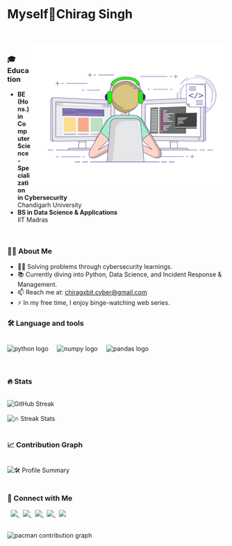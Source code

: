 <h1>Myself👋Chirag Singh </h1>
<br /><br />
<img
  align="right"
  alt="GIF"
  src="https://raw.githubusercontent.com/devSouvik/devSouvik/master/gif3.gif"
  width="450"
/>

<h3>🎓 Education</h3>

<ul>
  <li><strong>BE (Hons.) in Computer Science - Specialization in Cybersecurity</strong><br />
  Chandigarh University</li>

  <li><strong>BS in Data Science & Applications</strong><br />
  IIT Madras</li>
</ul>

<br />

<h3>👨‍💻 About Me</h3>

<ul>
  <li>🧑‍💻 Solving problems through cybersecurity learnings.</li>
  <li>📚 Currently diving into Python, Data Science, and Incident Response & Management.</li>
  <li>📫 Reach me at: <a href="mailto:chiragxbit.cyber@gmail.com">chiragxbit.cyber@gmail.com</a></li>
  <li>⚡ In my free time, I enjoy binge-watching web series.</li>
</ul>

<h3>🛠 Language and tools</h3><br />
<div align="left">
  <img
    src="https://cdn.jsdelivr.net/gh/devicons/devicon/icons/python/python-original.svg"
    height="40"
    alt="python logo"
  />
  <img width="12" />
  <img
    src="https://cdn.jsdelivr.net/gh/devicons/devicon/icons/numpy/numpy-original.svg"
    height="40"
    alt="numpy logo"
  />
  <img width="12" />
  <img
    src="https://cdn.jsdelivr.net/gh/devicons/devicon/icons/pandas/pandas-original.svg"
    height="40"
    alt="pandas logo"
  />
  <img width="12" />
</div>
<br /><br />

<h3>🔥 Stats</h3>

<br />

<div align="left">
  <img
    src="https://github-readme-streak-stats.herokuapp.com?user=geekx-chirag&theme=dark&hide_border=true&v=1"
    alt="GitHub Streak"
  />
</div>

<br />
<div align="left">
  <img
    src="https://github-readme-stats.vercel.app/api/top-langs/?username=geekx-chirag&layout=compact&text_color=daf7dc&bg_color=151515"
    alt="🔥 Streak Stats"
  />
</div>
<br />
<h3>📈 Contribution Graph</h3>
<br />
<div align="left">
  <img
    src="https://github-profile-summary-cards.vercel.app/api/cards/profile-details?username=geekx-chirag&theme=dracula"
    alt="🛠️ Profile Summary"
  />
</div>
<br />

<h3>🔗 Connect with Me</h3>

<p align="left">
  &nbsp;
  <a href="mailto:chiragxbit.cyber@gmail.com" target="_blank" rel="noopener noreferrer">
    <img src="https://img.icons8.com/?size=100&id=P7UIlhbpWzZm&format=png&color=000000" width="50" />
  </a>
  &nbsp;
  <a href="https://www.linkedin.com/in/chirag-xbit" target="_blank" rel="noopener noreferrer">
    <img src="https://img.icons8.com/?size=100&id=xuvGCOXi8Wyg&format=png&color=000000" width="50" />
  </a>
  &nbsp;
  <a href="https://www.instagram.com/_chiragyrr" target="_blank" rel="noopener noreferrer">
    <img src="https://img.icons8.com/?size=100&id=Xy10Jcu1L2Su&format=png&color=000000" width="50" />
  </a>
  &nbsp;
  <a href="https://x.com/chiragxbit" target="_blank" rel="noopener noreferrer">
    <img src="https://img.icons8.com/?size=100&id=13963&format=png&color=000000" width="50" />
  </a>
  &nbsp;
  <a href="https://medium.com/@chiragxbit.cyber" target="_blank" rel="noopener noreferrer">
    <img src="https://img.icons8.com/?size=100&id=sqYv6jHqkMo4&format=png&color=000000" width="50" />
  </a>
</p>
<br />
<picture>
  <source
    media="(prefers-color-scheme: dark)"
    srcset="
      https://raw.githubusercontent.com/geekx-chirag/geekx-chirag/output/pacman-contribution-graph-dark.svg
    "
  />
  <source
    media="(prefers-color-scheme: light)"
    srcset="
      https://raw.githubusercontent.com/geekx-chirag/geekx-chirag/output/pacman-contribution-graph.svg
    "
  />
  <img
    alt="pacman contribution graph"
    src="https://raw.githubusercontent.com/geekx-chirag/geekx-chirag/output/pacman-contribution-graph.svg"
  />
</picture>

